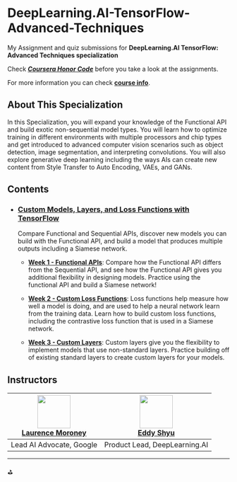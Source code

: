 # DeepLearning.AI-TensorFlow-Advanced-Techniques
My Assignment and quiz submissions for **DeepLearning.AI TensorFlow: Advanced Techniques specialization**

Check **<i>[Coursera Honor Code](https://www.coursera.support/s/article/209818863-Coursera-Honor-Code?language=en_US)</i>** before you take a look at the assignments.

For more information you can check **[course info](https://www.deeplearning.ai/courses/tensorflow-advanced-techniques-specialization/)**.

## About This Specialization
  In this Specialization, you will expand your knowledge of the Functional API and build exotic non-sequential model types. You will learn how to optimize training in different environments with multiple processors and chip types and get introduced to advanced computer vision scenarios such as object detection, image segmentation, and interpreting convolutions. You will also explore generative deep learning including the ways AIs can create new content from Style Transfer to Auto Encoding, VAEs, and GANs.

## Contents
  - ### [Custom Models, Layers, and Loss Functions with TensorFlow](https://github.com/BurakAhmet/DeepLearning.AI-TensorFlow-Advanced-Techniques/tree/main/1.%20Custom%20Models%2C%20Layers%2C%20and%20Loss%20Functions%20with%20TensorFlow)
    Compare Functional and Sequential APIs, discover new models you can build with the Functional API, and build a model that produces multiple outputs including a Siamese network.
    
    * <b>[Week 1 - Functional APIs](https://github.com/BurakAhmet/DeepLearning.AI-TensorFlow-Advanced-Techniques/tree/main/1.%20Custom%20Models%2C%20Layers%2C%20and%20Loss%20Functions%20with%20TensorFlow/1.%20Functional%20APIs)</b>: Compare how the Functional API differs from the Sequential API, and see how the Functional API gives you additional flexibility in designing models. Practice using the functional API and build a Siamese network!
      
    * <b>[Week 2 - Custom Loss Functions](https://github.com/BurakAhmet/DeepLearning.AI-TensorFlow-Advanced-Techniques/tree/main/1.%20Custom%20Models%2C%20Layers%2C%20and%20Loss%20Functions%20with%20TensorFlow/2.%20Custom%20Loss%20Functions)</b>: Loss functions help measure how well a model is doing, and are used to help a neural network learn from the training data. Learn how to build custom loss functions, including the contrastive loss function that is used in a Siamese network.
      
    * <b>[Week 3 - Custom Layers](https://github.com/BurakAhmet/DeepLearning.AI-TensorFlow-Advanced-Techniques/tree/main/1.%20Custom%20Models%2C%20Layers%2C%20and%20Loss%20Functions%20with%20TensorFlow/3.%20Custom%20Layers)</b>: Custom layers give you the flexibility to implement models that use non-standard layers. Practice building off of existing standard layers to create custom layers for your models.
      

## Instructors

  | [<img src="https://github.com/BurakAhmet/DeepLearning.AI-TensorFlow-Advanced-Techniques/assets/89780902/188b1561-c55f-4df3-9a36-0b54ce7b9e1c" width="75px" height="75px">](https://www.linkedin.com/in/laurence-moroney/) <br> [Laurence Moroney](https://www.linkedin.com/in/laurence-moroney/) | [<img src="https://github.com/BurakAhmet/DeepLearning.AI-TensorFlow-Advanced-Techniques/assets/89780902/5c34946f-f8e1-4716-8304-693064daa23a" width="75px" height="75px">](https://www.linkedin.com/in/eddy-shyu/) <br> [Eddy Shyu](https://www.linkedin.com/in/eddy-shyu/) |
| --- | --- |
| Lead AI Advocate, Google | Product Lead, DeepLearning.AI |





---
⛳
